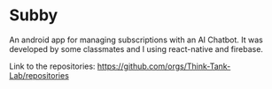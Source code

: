 # Subby
An android app for managing subscriptions with an AI Chatbot. It was developed by some classmates and I using react-native and firebase. 

Link to the repositories: https://github.com/orgs/Think-Tank-Lab/repositories
